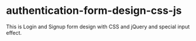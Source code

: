 # authentication-form-design-css-js
This is Login and Signup form design with CSS and jQuery and special input effect. 
